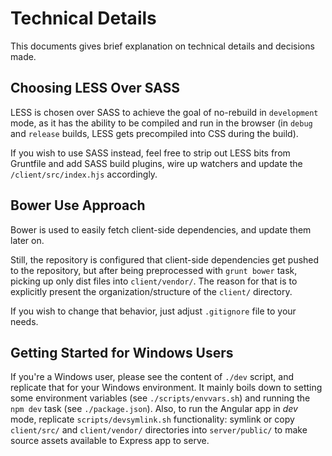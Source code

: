 # Technical Details

This documents gives brief explanation on technical details and decisions made.


## Choosing LESS Over SASS

LESS is chosen over SASS to achieve the goal of no-rebuild in `development`
mode, as it has the ability to be compiled and run in the browser (in `debug`
and `release` builds, LESS gets precompiled into CSS during the build).

If you wish to use SASS instead, feel free to strip out LESS bits from
Gruntfile and add SASS build plugins, wire up watchers and update the
`/client/src/index.hjs` accordingly.


## Bower Use Approach

Bower is used to easily fetch client-side dependencies, and update them later on.

Still, the repository is configured that client-side dependencies get pushed to
the repository, but after being preprocessed with `grunt bower` task, picking up
only dist files into `client/vendor/`. The reason for that is to explicitly present
the organization/structure of the `client/` directory.

If you wish to change that behavior, just adjust `.gitignore` file to your needs.


## Getting Started for Windows Users

If you're a Windows user, please see the content of `./dev` script,
and replicate that for your Windows environment. It mainly boils down
to setting some environment variables (see `./scripts/envvars.sh`) and
running the `npm dev` task (see `./package.json`). Also, to run the Angular
app in _dev_ mode, replicate `scripts/devsymlink.sh` functionality: symlink
or copy `client/src/` and `client/vendor/` directories into `server/public/`
to make source assets available to Express app to serve.
